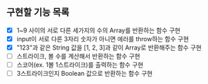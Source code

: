 ## 구현할 기능 목록

- [x] 1~9 사이의 서로 다른 세가지의 수의 Array를 반환하는 함수 구현
- [x] input이 서로 다른 3자리 숫자가 아니면 에러를 throw하는 함수 구현
- [x] "123"과 같은 String 값을 [1, 2, 3]과 같이 Array로 반환해주는 함수 구현
- [ ] 스트라이크, 볼 수를 계산해서 반환하는 함수 구현
- [ ] 스코어(ex. 1볼 1스트라이크)를 출력하는 함수 구현
- [ ] 3스트라이크인지 Boolean 값으로 반환하는 함수 구현
